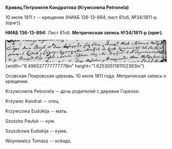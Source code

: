 **Кривец Петронеля Кондратова (Krywcowna Petronela)**

10 июля 1811 г -- крещение (НИАБ 136-13-894, лист 81об, №34/1811-р
(ориг)).

**НИАБ 136-13-894:** Лист 81об. **Метрическая запись №34/1811-р
(ориг).**

![](./media/c8472e7c9e05f1ce0d22883607ddcb0b020866f3.png){width="6.496527777777778in"
height="1.6253051181102363in"}

Осовская Покровская церковь. 10 июля 1811 года. Метрическая запись о
крещении.

Krzywcowna Petronela -- дочь родителей с деревни Горелое.

Krzywec Kondrat -- отец.

Krzywcowa Eudokija -- мать.

Szuszko Paułuk -- кум.

Szuszkowa Eudokija -- кума.

Woyniewicz Tomasz -- ксёндз.
